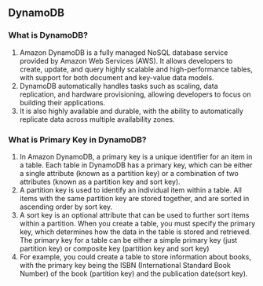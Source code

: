﻿## DynamoDB

### What is DynamoDB?
1. Amazon DynamoDB is a fully managed NoSQL database service provided by Amazon Web Services (AWS). It allows developers to create, update, and query highly scalable and high-performance tables, with support for both document and key-value data models. 
2. DynamoDB automatically handles tasks such as scaling, data replication, and hardware provisioning, allowing developers to focus on building their applications. 
3. It is also highly available and durable, with the ability to automatically replicate data across multiple availability zones.

### What is Primary Key in DynamoDB?
1. In Amazon DynamoDB, a primary key is a unique identifier for an item in a table. Each table in DynamoDB has a primary key, which can be either a single attribute (known as a partition key) or a combination of two attributes (known as a partition key and sort key).
2. A partition key is used to identify an individual item within a table. All items with the same partition key are stored together, and are sorted in ascending order by sort key.
3. A sort key is an optional attribute that can be used to further sort items within a partition.
When you create a table, you must specify the primary key, which determines how the data in the table is stored and retrieved. The primary key for a table can be either a simple primary key (just partition key) or composite key (partition key and sort key)
4. For example, you could create a table to store information about books, with the primary key being the ISBN (International Standard Book Number) of the book (partition key) and the publication date(sort key).

